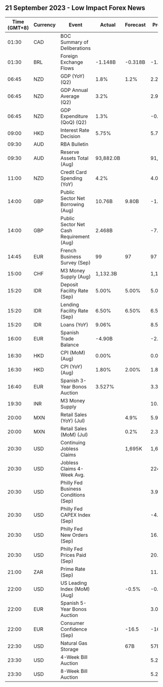 ## 21 September 2023 - Low Impact Forex News

| Time (GMT+8) | Currency | Event | Actual | Forecast | Previous |
|------|----------|-------|--------|----------|----------|
| 01:30 | CAD | BOC Summary of Deliberations |  |  |  |
| 01:30 | BRL | Foreign Exchange Flows | -1.148B | -0.318B | -1.173B |
| 06:45 | NZD | GDP (YoY) (Q2) | 1.8% | 1.2% | 2.2% |
| 06:45 | NZD | GDP Annual Average (Q2) | 3.2% |  | 2.9% |
| 06:45 | NZD | GDP Expenditure (QoQ) (Q2) | 1.3% |  | -0.2% |
| 09:00 | HKD | Interest Rate Decision | 5.75% |  | 5.75% |
| 09:30 | AUD | RBA Bulletin |  |  |  |
| 09:30 | AUD | Reserve Assets Total (Aug) | 93,882.0B |  | 91,407.0B |
| 11:00 | NZD | Credit Card Spending (YoY) | 4.2% |  | 4.0% |
| 14:00 | GBP | Public Sector Net Borrowing (Aug) | 10.76B | 9.80B | -1.20B |
| 14:00 | GBP | Public Sector Net Cash Requirement (Aug) | 2.468B |  | -7.543B |
| 14:45 | EUR | French Business Survey (Sep) | 99 | 97 | 97 |
| 15:00 | CHF | M3 Money Supply (Aug) | 1,132.3B |  | 1,135.8B |
| 15:20 | IDR | Deposit Facility Rate (Sep) | 5.00% | 5.00% | 5.00% |
| 15:20 | IDR | Lending Facility Rate (Sep) | 6.50% | 6.50% | 6.50% |
| 15:20 | IDR | Loans (YoY) | 9.06% |  | 8.54% |
| 16:00 | EUR | Spanish Trade Balance | -4.90B |  | -2.36B |
| 16:30 | HKD | CPI (MoM) (Aug) | 0.00% |  | 0.00% |
| 16:30 | HKD | CPI (YoY) (Aug) | 1.80% | 2.00% | 1.80% |
| 16:40 | EUR | Spanish 3-Year Bonos Auction | 3.527% |  | 3.304% |
| 19:30 | INR | M3 Money Supply |  |  | 10.8% |
| 20:00 | MXN | Retail Sales (YoY) (Jul) |  | 4.9% | 5.9% |
| 20:00 | MXN | Retail Sales (MoM) (Jul) |  | 0.2% | 2.3% |
| 20:30 | USD | Continuing Jobless Claims |  | 1,695K | 1,688K |
| 20:30 | USD | Jobless Claims 4-Week Avg. |  |  | 224.50K |
| 20:30 | USD | Philly Fed Business Conditions (Sep) |  |  | 3.9 |
| 20:30 | USD | Philly Fed CAPEX Index (Sep) |  |  | -4.50 |
| 20:30 | USD | Philly Fed New Orders (Sep) |  |  | 16.0 |
| 20:30 | USD | Philly Fed Prices Paid (Sep) |  |  | 20.80 |
| 21:00 | ZAR | Prime Rate (Sep) |  |  | 11.75% |
| 22:00 | USD | US Leading Index (MoM) (Aug) |  | -0.5% | -0.4% |
| 22:00 | EUR | Spanish 5-Year Bonos Auction |  |  | 3.027% |
| 22:00 | EUR | Consumer Confidence (Sep) |  | -16.5 | -16.0 |
| 22:30 | USD | Natural Gas Storage |  | 67B | 57B |
| 23:30 | USD | 4-Week Bill Auction |  |  | 5.285% |
| 23:30 | USD | 8-Week Bill Auction |  |  | 5.295% |
